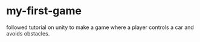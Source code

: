 # my-first-game
followed tutorial on unity to make a game where a player controls a car and avoids obstacles.

